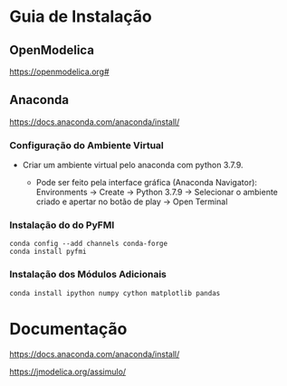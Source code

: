 # Guia de Instalação

## OpenModelica

https://openmodelica.org#

## Anaconda

https://docs.anaconda.com/anaconda/install/

### Configuração do Ambiente Virtual

- Criar um ambiente virtual pelo anaconda com python 3.7.9.

  - Pode ser feito pela interface gráfica (Anaconda Navigator): Environments -> Create -> Python 3.7.9 -> Selecionar o ambiente criado e apertar no botão de play -> Open Terminal 

### Instalação do do PyFMI

```
conda config --add channels conda-forge
conda install pyfmi
```

### Instalação dos Módulos Adicionais

```
conda install ipython numpy cython matplotlib pandas
```

# Documentação

https://docs.anaconda.com/anaconda/install/

https://jmodelica.org/assimulo/
